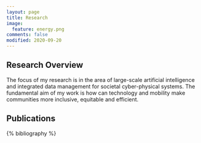 ```yaml
---
layout: page
title: Research
image:
  feature: energy.png
comments: false
modified: 2020-09-20
---
```


## Research Overview

The focus of my research is in the area of large-scale artificial intelligence
and integrated data management for societal cyber-physical systems. The fundamental aim
of my work is how can technology and mobility make communities more inclusive,
equitable and efficient. 

## Publications
{% bibliography %}

